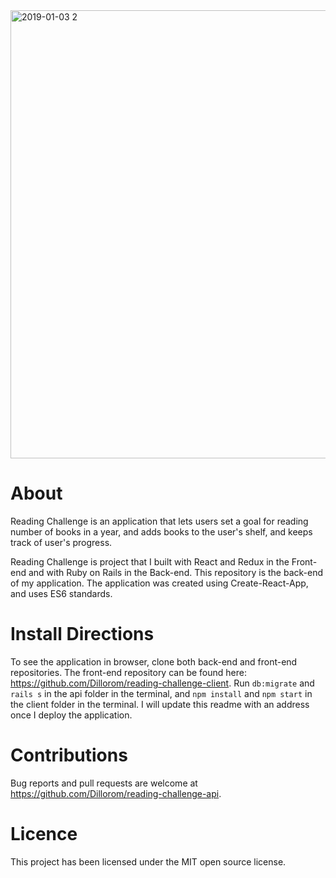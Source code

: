 <img width="717" alt="2019-01-03 2" src="https://user-images.githubusercontent.com/37942024/53546501-6058dd80-3ae1-11e9-8ea5-c9ffac647ee6.png">

# About
Reading Challenge is an application that lets users set a goal for reading number of books in a year, and adds books to the user's shelf, and keeps track of user's progress.  

Reading Challenge is  project that I built with React and Redux in the Front-end and with Ruby on Rails in the Back-end. This repository is the back-end of my application. The application was created using Create-React-App, and uses ES6 standards. 

# Install Directions
To see the application in browser, clone both back-end and front-end repositories. The front-end repository can be found here: https://github.com/Dillorom/reading-challenge-client. Run `db:migrate` and `rails s` in the  api folder in the terminal, and `npm install` and `npm start` in the client folder in the terminal. I will update this readme with an address once I deploy the application.

# Contributions
Bug reports and pull requests are welcome at https://github.com/Dillorom/reading-challenge-api.

# Licence
This project has been licensed under the MIT open source license.
